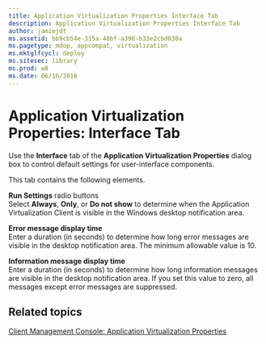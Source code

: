 ```yaml
---
title: Application Virtualization Properties Interface Tab
description: Application Virtualization Properties Interface Tab
author: jamiejdt
ms.assetid: bb9cb54e-315a-48bf-a396-b33e2cbd030a
ms.pagetype: mdop, appcompat, virtualization
ms.mktglfcycl: deploy
ms.sitesec: library
ms.prod: w8
ms.date: 06/16/2016
---
```



# Application Virtualization Properties: Interface Tab


Use the **Interface** tab of the **Application Virtualization Properties** dialog box to control default settings for user-interface components.

This tab contains the following elements.

<a href="" id="run-settings-radio-buttons"></a>**Run Settings** radio buttons  
Select **Always**, **Only**, or **Do not show** to determine when the Application Virtualization Client is visible in the Windows desktop notification area.

<a href="" id="error-message-display-time"></a>**Error message display time**  
Enter a duration (in seconds) to determine how long error messages are visible in the desktop notification area. The minimum allowable value is 10.

<a href="" id="information-message-display-time"></a>**Information message display time**  
Enter a duration (in seconds) to determine how long information messages are visible in the desktop notification area. If you set this value to zero, all messages except error messages are suppressed.

## Related topics


[Client Management Console: Application Virtualization Properties](client-management-console-application-virtualization-properties.md)

 

 






